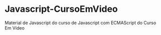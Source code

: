# Javascript-CursoEmVideo
 Material de Javascript do curso de Javascript com ECMAScript do Curso Em Vídeo
